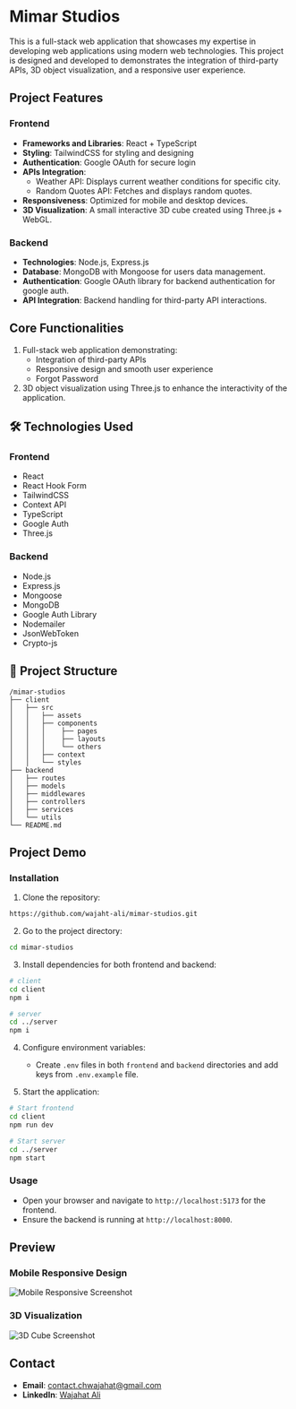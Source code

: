 # Mimar Studios

This is a full-stack web application that showcases my expertise in developing web applications using modern web technologies. This project is designed and developed to demonstrates the integration of third-party APIs, 3D object visualization, and a responsive user experience.

## Project Features

### Frontend

- **Frameworks and Libraries**: React + TypeScript
- **Styling**: TailwindCSS for styling and designing
- **Authentication**: Google OAuth for secure login
- **APIs Integration**:
  - Weather API: Displays current weather conditions for specific city.
  - Random Quotes API: Fetches and displays random quotes.
- **Responsiveness**: Optimized for mobile and desktop devices.
- **3D Visualization**: A small interactive 3D cube created using Three.js + WebGL.

### Backend

- **Technologies**: Node.js, Express.js
- **Database**: MongoDB with Mongoose for users data management.
- **Authentication**: Google OAuth library for backend authentication for google auth.
- **API Integration**: Backend handling for third-party API interactions.

## Core Functionalities

1. Full-stack web application demonstrating:
   - Integration of third-party APIs
   - Responsive design and smooth user experience
   - Forgot Password
2. 3D object visualization using Three.js to enhance the interactivity of the application.

## 🛠️ Technologies Used

### Frontend

- React
- React Hook Form
- TailwindCSS
- Context API
- TypeScript
- Google Auth
- Three.js

### Backend

- Node.js
- Express.js
- Mongoose
- MongoDB
- Google Auth Library
- Nodemailer
- JsonWebToken
- Crypto-js

## 📂 Project Structure

```
/mimar-studios
├── client
│   ├── src
│   │   ├── assets
│   │   ├── components
│   │   │    ├── pages
│   │   │    ├── layouts
│   │   │    └── others
│   │   ├── context
│   │   └── styles
├── backend
│   ├── routes
│   ├── models
│   ├── middlewares
│   ├── controllers
│   ├── services
│   └── utils
└── README.md
```

## Project Demo

### Installation

1. Clone the repository:

```bash
https://github.com/wajaht-ali/mimar-studios.git
```

2. Go to the project directory:

```bash
cd mimar-studios
```

3. Install dependencies for both frontend and backend:

```bash
# client
cd client
npm i

# server
cd ../server
npm i
```

4. Configure environment variables:

   - Create `.env` files in both `frontend` and `backend` directories and add keys from `.env.example` file.

5. Start the application:

```bash
# Start frontend
cd client
npm run dev

# Start server
cd ../server
npm start
```

### Usage

- Open your browser and navigate to `http://localhost:5173` for the frontend.
- Ensure the backend is running at `http://localhost:8000`.

## Preview

### Mobile Responsive Design

![Mobile Responsive Screenshot](path-to-screenshot)

### 3D Visualization

![3D Cube Screenshot](path-to-screenshot)


## Contact

- **Email**: [contact.chwajahat@gmail.com](mailto:contact.chwajahat@gmail.com)
- **LinkedIn**: [Wajahat Ali](https://linkedin.com/in/wajhat-ali/)
